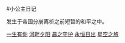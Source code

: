 #小公主日记

发生于帝国分崩离析之前短暂的和平之中。

[一生有你](AllLifeWithYou)
[河畔夕阳](RiverSunset)
[晨之守护](GuardianMorning)
[永恒日出](EternalSunrise)
[星空之旅](TripToStars)